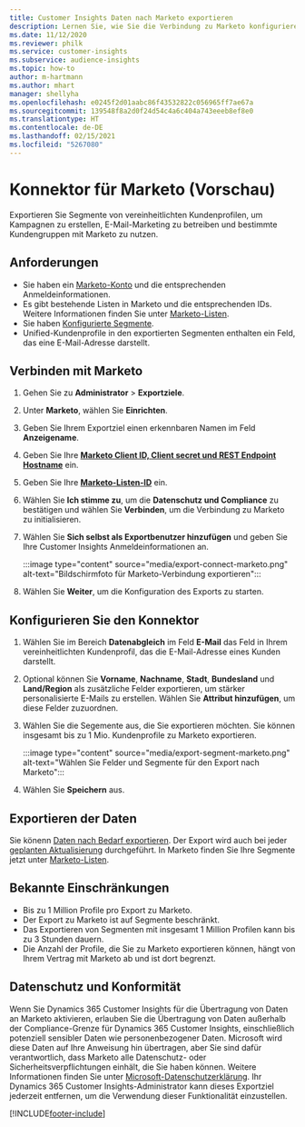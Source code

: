 ```yaml
---
title: Customer Insights Daten nach Marketo exportieren
description: Lernen Sie, wie Sie die Verbindung zu Marketo konfigurieren.
ms.date: 11/12/2020
ms.reviewer: philk
ms.service: customer-insights
ms.subservice: audience-insights
ms.topic: how-to
author: m-hartmann
ms.author: mhart
manager: shellyha
ms.openlocfilehash: e0245f2d01aabc86f43532822c056965ff7ae67a
ms.sourcegitcommit: 139548f8a2d0f24d54c4a6c404a743eeeb8ef8e0
ms.translationtype: HT
ms.contentlocale: de-DE
ms.lasthandoff: 02/15/2021
ms.locfileid: "5267080"
---
```

# <a name="connector-for-marketo-preview"></a>Konnektor für Marketo (Vorschau)

Exportieren Sie Segmente von vereinheitlichten Kundenprofilen, um Kampagnen zu erstellen, E-Mail-Marketing zu betreiben und bestimmte Kundengruppen mit Marketo zu nutzen.

## <a name="prerequisites"></a>Anforderungen

-   Sie haben ein [Marketo-Konto](https://login.marketo.com/) und die entsprechenden Anmeldeinformationen.
-   Es gibt bestehende Listen in Marketo und die entsprechenden IDs. Weitere Informationen finden Sie unter [Marketo-Listen](https://docs.marketo.com/display/public/DOCS/Understanding+Static+Lists).
-   Sie haben [Konfigurierte Segmente](segments.md).
-   Unified-Kundenprofile in den exportierten Segmenten enthalten ein Feld, das eine E-Mail-Adresse darstellt.

## <a name="connect-to-marketo"></a>Verbinden mit Marketo

1. Gehen Sie zu **Administrator** > **Exportziele**.

1. Unter **Marketo**, wählen Sie **Einrichten**.

1. Geben Sie Ihrem Exportziel einen erkennbaren Namen im Feld **Anzeigename**.

1. Geben Sie Ihre **[Marketo Client ID, Client secret und REST Endpoint Hostname](https://developers.marketo.com/rest-api/authentication/)** ein.

1. Geben Sie Ihre **[Marketo-Listen-ID](https://docs.marketo.com/display/public/DOCS/Understanding+Static+Lists)** ein. 

1. Wählen Sie **Ich stimme zu**, um die **Datenschutz und Compliance** zu bestätigen und wählen Sie **Verbinden**, um die Verbindung zu Marketo zu initialisieren.

1. Wählen Sie **Sich selbst als Exportbenutzer hinzufügen** und geben Sie Ihre Customer Insights Anmeldeinformationen an.

   :::image type="content" source="media/export-connect-marketo.png" alt-text="Bildschirmfoto für Marketo-Verbindung exportieren":::

1. Wählen Sie **Weiter**, um die Konfiguration des Exports zu starten.

## <a name="configure-the-connector"></a>Konfigurieren Sie den Konnektor

1. Wählen Sie im Bereich **Datenabgleich** im Feld **E-Mail** das Feld in Ihrem vereinheitlichten Kundenprofil, das die E-Mail-Adresse eines Kunden darstellt. 

1. Optional können Sie **Vorname**, **Nachname**, **Stadt**, **Bundesland** und **Land/Region** als zusätzliche Felder exportieren, um stärker personalisierte E-Mails zu erstellen. Wählen Sie **Attribut hinzufügen**, um diese Felder zuzuordnen.

1. Wählen Sie die Segemente aus, die Sie exportieren möchten. Sie können insgesamt bis zu 1 Mio. Kundenprofile zu Marketo exportieren.

   :::image type="content" source="media/export-segment-marketo.png" alt-text="Wählen Sie Felder und Segmente für den Export nach Marketo":::

1. Wählen Sie **Speichern** aus.

## <a name="export-the-data"></a>Exportieren der Daten

Sie könenn [Daten nach Bedarf exportieren](export-destinations.md). Der Export wird auch bei jeder [geplanten Aktualisierung](system.md#schedule-tab) durchgeführt. In Marketo finden Sie Ihre Segmente jetzt unter [Marketo-Listen](ttps://docs.marketo.com/display/public/DOCS/Understanding+Static+Lists).

## <a name="known-limitations"></a>Bekannte Einschränkungen

- Bis zu 1 Million Profile pro Export zu Marketo.
- Der Export zu Marketo ist auf Segmente beschränkt.
- Das Exportieren von Segmenten mit insgesamt 1 Million Profilen kann bis zu 3 Stunden dauern. 
- Die Anzahl der Profile, die Sie zu Marketo exportieren können, hängt von Ihrem Vertrag mit Marketo ab und ist dort begrenzt.

## <a name="data-privacy-and-compliance"></a>Datenschutz und Konformität

Wenn Sie Dynamics 365 Customer Insights für die Übertragung von Daten an Marketo aktivieren, erlauben Sie die Übertragung von Daten außerhalb der Compliance-Grenze für Dynamics 365 Customer Insights, einschließlich potenziell sensibler Daten wie personenbezogener Daten. Microsoft wird diese Daten auf Ihre Anweisung hin übertragen, aber Sie sind dafür verantwortlich, dass Marketo alle Datenschutz- oder Sicherheitsverpflichtungen einhält, die Sie haben können. Weitere Informationen finden Sie unter [Microsoft-Datenschutzerklärung](https://go.microsoft.com/fwlink/?linkid=396732).
Ihr Dynamics 365 Customer Insights-Administrator kann dieses Exportziel jederzeit entfernen, um die Verwendung dieser Funktionalität einzustellen.


[!INCLUDE[footer-include](../includes/footer-banner.md)]